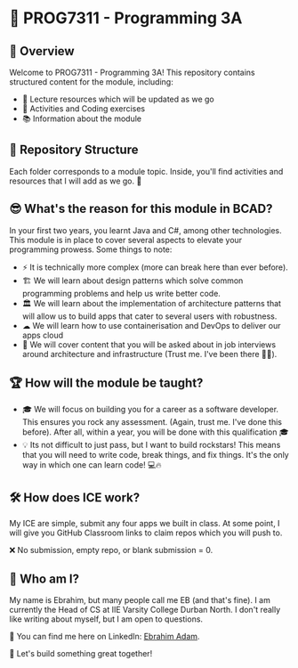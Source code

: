 # 🎯 PROG7311 - Programming 3A

## 📖 Overview
Welcome to PROG7311 - Programming 3A! This repository contains structured content for the module, including:
- 🚀 Lecture resources which will be updated as we go
- 📝 Activities and Coding exercises
- 📚 Information about the module

## 📂 Repository Structure
Each folder corresponds to a module topic. Inside, you'll find activities and resources that I will add as we go. 📁

## 😎 What's the reason for this module in BCAD?

In your first two years, you learnt Java and C#, among other technologies. This module is in place to cover several aspects to elevate your programming prowess. Some things to note:

- ⚡ It is technically more complex (more can break here than ever before).
- 🏗 We will learn about design patterns which solve common programming problems and help us write better code.
- 🏛 We will learn about the implementation of architecture patterns that will allow us to build apps that cater to several users with robustness.
- ☁ We will learn how to use containerisation and DevOps to deliver our apps cloud
- 🎯 We will cover content that you will be asked about in job interviews around architecture and infrastructure (Trust me. I've been there 👨‍💻).

## 🏆 How will the module be taught?
- 🎓 We will focus on building you for a career as a software developer. This ensures you rock any assessment. (Again, trust me. I've done this before). After all, within a year, you will be done with this qualification 🎓
- 💡 Its not difficult to just pass, but I want to build rockstars! This means that you will need to write code, break things, and fix things. It's the only way in which one can learn code! 💻🔥

## 🛠 How does ICE work?
My ICE are simple, submit any four apps we built in class. At some point, I will give you GitHub Classroom links to claim repos which you will push to.  

❌ No submission, empty repo, or blank submission = 0.

## 👋 Who am I?  
My name is Ebrahim, but many people call me EB (and that's fine). I am currently the Head of CS at IIE Varsity College Durban North. I don't really like writing about myself, but I am open to questions.  

🔗 You can find me here on LinkedIn: [Ebrahim Adam](https://www.linkedin.com/in/ebadamza/).  


🚀 Let's build something great together!
